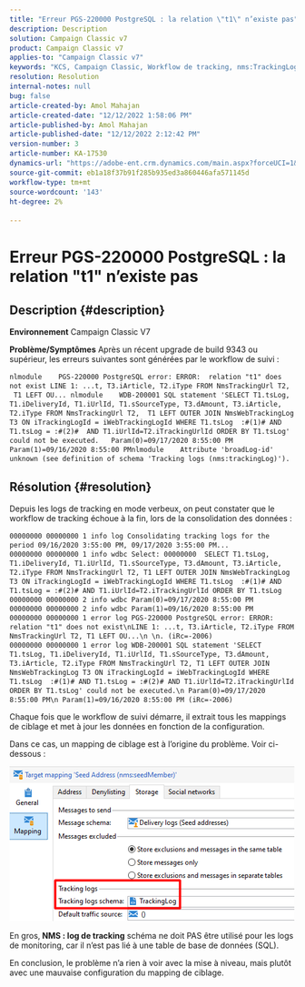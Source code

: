 ```yaml
---
title: "Erreur PGS-220000 PostgreSQL : la relation \"t1\" n’existe pas"
description: Description
solution: Campaign Classic v7
product: Campaign Classic v7
applies-to: "Campaign Classic v7"
keywords: "KCS, Campaign Classic, Workflow de tracking, nms:TrackingLog"
resolution: Resolution
internal-notes: null
bug: false
article-created-by: Amol Mahajan
article-created-date: "12/12/2022 1:58:06 PM"
article-published-by: Amol Mahajan
article-published-date: "12/12/2022 2:12:42 PM"
version-number: 3
article-number: KA-17530
dynamics-url: "https://adobe-ent.crm.dynamics.com/main.aspx?forceUCI=1&pagetype=entityrecord&etn=knowledgearticle&id=35fe2fff-247a-ed11-81ac-6045bd0063aa"
source-git-commit: eb1a18f37b91f285b935ed3a860446afa571145d
workflow-type: tm+mt
source-wordcount: '143'
ht-degree: 2%

---
```


# Erreur PGS-220000 PostgreSQL : la relation &quot;t1&quot; n’existe pas

## Description {#description}

<b>Environnement</b>
Campaign Classic V7


<b>Problème/Symptômes</b>
Après un récent upgrade de build 9343 ou supérieur, les erreurs suivantes sont générées par le workflow de suivi :




```
nlmodule    PGS-220000 PostgreSQL error: ERROR:  relation "t1" does not exist LINE 1: ...t, T3.iArticle, T2.iType FROM NmsTrackingUrl T2,  T1 LEFT OU... nlmodule    WDB-200001 SQL statement 'SELECT T1.tsLog, T1.iDeliveryId, T1.iUrlId, T1.sSourceType, T3.dAmount, T3.iArticle, T2.iType FROM NmsTrackingUrl T2,  T1 LEFT OUTER JOIN NmsWebTrackingLog T3 ON iTrackingLogId = iWebTrackingLogId WHERE T1.tsLog  :#(1)# AND T1.tsLog = :#(2)#  AND T1.iUrlId=T2.iTrackingUrlId ORDER BY T1.tsLog' could not be executed.   Param(0)=09/17/2020 8:55:00 PM   Param(1)=09/16/2020 8:55:00 PMnlmodule    Attribute 'broadLog-id' unknown (see definition of schema 'Tracking logs (nms:trackingLog)').
```





## Résolution {#resolution}


Depuis les logs de tracking en mode verbeux, on peut constater que le workflow de tracking échoue à la fin, lors de la consolidation des données :




```
00000000 00000000 1 info log Consolidating tracking logs for the period 09/16/2020 3:55:00 PM, 09/17/2020 3:55:00 PM...
00000000 00000000 1 info wdbc Select: 00000000  SELECT T1.tsLog, T1.iDeliveryId, T1.iUrlId, T1.sSourceType, T3.dAmount, T3.iArticle, T2.iType FROM NmsTrackingUrl T2, T1 LEFT OUTER JOIN NmsWebTrackingLog T3 ON iTrackingLogId = iWebTrackingLogId WHERE T1.tsLog  :#(1)# AND T1.tsLog = :#(2)# AND T1.iUrlId=T2.iTrackingUrlId ORDER BY T1.tsLog
00000000 00000000 2 info wdbc Param(0)=09/17/2020 8:55:00 PM
00000000 00000000 2 info wdbc Param(1)=09/16/2020 8:55:00 PM
00000000 00000000 1 error log PGS-220000 PostgreSQL error: ERROR: relation "t1" does not exist\nLINE 1: ...t, T3.iArticle, T2.iType FROM NmsTrackingUrl T2, T1 LEFT OU...\n \n. (iRc=-2006)
00000000 00000000 1 error log WDB-200001 SQL statement 'SELECT T1.tsLog, T1.iDeliveryId, T1.iUrlId, T1.sSourceType, T3.dAmount, T3.iArticle, T2.iType FROM NmsTrackingUrl T2, T1 LEFT OUTER JOIN NmsWebTrackingLog T3 ON iTrackingLogId = iWebTrackingLogId WHERE T1.tsLog  :#(1)# AND T1.tsLog = :#(2)# AND T1.iUrlId=T2.iTrackingUrlId ORDER BY T1.tsLog' could not be executed.\n Param(0)=09/17/2020 8:55:00 PM\n Param(1)=09/16/2020 8:55:00 PM (iRc=-2006)
```




Chaque fois que le workflow de suivi démarre, il extrait tous les mappings de ciblage et met à jour les données en fonction de la configuration.

Dans ce cas, un mapping de ciblage est à l’origine du problème. Voir ci-dessous :

![](assets/a06a8deb-6536-ec11-b6e6-000d3a348885.png)

En gros,<b> NMS : log de tracking</b> schéma ne doit PAS être utilisé pour les logs de monitoring, car il n’est pas lié à une table de base de données (SQL).

En conclusion, le problème n’a rien à voir avec la mise à niveau, mais plutôt avec une mauvaise configuration du mapping de ciblage.
